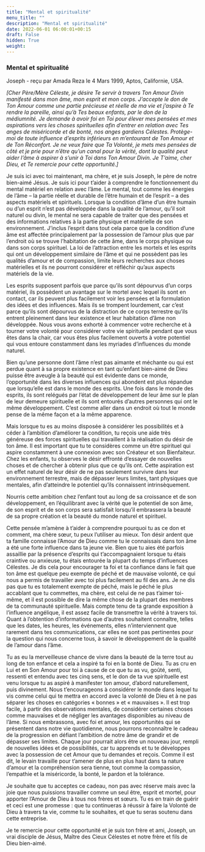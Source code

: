 ```yaml
---
title: "Mental et spiritualité"
menu_title: ""
description: "Mental et spiritualité"
date: 2022-06-01 06:00:01+00:15
draft: False
hidden: True
weight:
---
```

### Mental et spiritualité

Joseph - reçu par Amada Reza le 4 Mars 1999, Aptos, Californie, USA.

*[Cher Père/Mère Céleste, je désire Te servir à travers Ton Amour Divin manifesté dans mon âme, mon esprit et mon corps. J’accepte le don de Ton Amour comme une partie précieuse et réelle de ma vie et j’aspire à Te rendre la pareille, ainsi qu’à Tes beaux enfants, par le don de la médiumnité. Je demande à avoir foi en Toi pour élever mes pensées et mes aspirations vers les choses spirituelles afin d’entrer en relation avec Tes anges de miséricorde et de bonté, nos anges gardiens Célestes. Protège-moi de toute influence d’esprits inférieurs en m’entourant de Ton Amour et de Ton Réconfort. Je ne veux faire que Ta Volonté, je mets mes pensées de côté et je prie pour n’être qu’un canal pour la vérité, dont la qualité peut aider l’âme à aspirer à s’unir à Toi dans Ton Amour Divin. Je T’aime, cher Dieu, et Te remercie pour cette opportunité.]*

Je suis ici avec toi maintenant, ma chère, et je suis Joseph, le père de notre bien-aimé Jésus. Je suis ici pour t’aider à comprendre le fonctionnement du mental matériel en relation avec l’âme. Le mental, tout comme les énergies de l’âme – la partie réelle et durable de l’être humain et de l’esprit – a des aspects matériels et spirituels. Lorsque la condition d’âme d’un être humain ou d’un esprit n’est pas développée dans la qualité de l’amour, qu’il soit naturel ou divin, le mental ne sera capable de traiter que des pensées et des informations relatives à la partie physique et matérielle de son environnement. J’inclus l’esprit dans tout cela parce que la condition d’une âme est affectée principalement par la possession de l’amour plus que par l’endroit où se trouve l’habitation de cette âme, dans le corps physique ou dans son corps spirituel. La loi de l’attraction entre les mortels et les esprits qui ont un développement similaire de l’âme et qui ne possèdent pas les qualités d’amour et de compassion, limite leurs recherches aux choses matérielles et ils ne pourront considérer et réfléchir qu’aux aspects matériels de la vie.

Les esprits supposent parfois que parce qu’ils sont dépourvus d’un corps matériel, ils possèdent un avantage sur le mortel avec lequel ils sont en contact, car ils peuvent plus facilement voir les pensées et la formulation des idées et des influences. Mais ils se trompent lourdement, car c’est parce qu’ils sont dépourvus de la distraction de ce corps terrestre qu’ils entrent pleinement dans leur existence et leur habitation d’âme non développée. Nous vous avons exhorté à commencer votre recherche et à tourner votre volonté pour considérer votre vie spirituelle pendant que vous êtes dans la chair, car vous êtes plus facilement ouverts à votre potentiel qui vous entoure constamment dans les myriades d’influences du monde naturel.

Bien qu’une personne dont l’âme n’est pas aimante et méchante ou qui est perdue quant à sa propre existence en tant qu’enfant bien-aimé de Dieu puisse être aveugle à la beauté qui est évidente dans ce monde, l’opportunité dans les diverses influences qui abondent est plus répandue que lorsqu’elle est dans le monde des esprits. Une fois dans le monde des esprits, ils sont relégués par l’état de développement de leur âme sur le plan de leur demeure spirituelle et ils sont entourés d’autres personnes qui ont le même développement. C’est comme aller dans un endroit où tout le monde pense de la même façon et a la même apparence.

Mais lorsque tu es au moins disposée à considérer les possibilités et à céder à l’ambition d’améliorer ta condition, tu reçois une aide très généreuse des forces spirituelles qui travaillent à la réalisation du désir de ton âme. Il est important que tu te considères comme un être spirituel qui aspire constamment à une connexion avec son Créateur et son Bienfaiteur. Chez les enfants, tu observes le désir effronté d’essayer de nouvelles choses et de chercher à obtenir plus que ce qu’ils ont. Cette aspiration est un effet naturel de leur désir de ne pas seulement survivre dans leur environnement terrestre, mais de dépasser leurs limites, tant physiques que mentales, afin d’atteindre le potentiel qu’ils connaissent intrinsèquement.

Nourris cette ambition chez l’enfant tout au long de sa croissance et de son développement, en l’équilibrant avec la vérité que le potentiel de son âme, de son esprit et de son corps sera satisfait lorsqu’il embrassera la beauté de sa propre création et la beauté du monde naturel et spirituel.

Cette pensée m’amène à t’aider à comprendre pourquoi tu as ce don et comment, ma chère sœur, tu peux l’utiliser au mieux. Ton désir ardent que ta famille connaisse l’Amour de Dieu comme tu le connaissais dans ton âme a été une forte influence dans ta jeune vie. Bien que tu aies été parfois assaillie par la présence d’esprits qui t’accompagnaient lorsque tu étais craintive ou anxieuse, tu étais entourée la plupart du temps d’influences Célestes. Je dis cela pour encourager ta foi et ta confiance dans le fait que ton âme est quelque peu exempte de péché et de mauvaise volonté, ce qui nous a permis de travailler avec toi plus facilement au fil des ans. Je ne dis pas que tu es totalement exempte de péché, mais le péché le plus accablant que tu commettes, ma chère, est celui de ne pas t’aimer toi-même, et il est possible de dire la même chose de la plupart des membres de ta communauté spirituelle. Mais compte tenu de ta grande exposition à l’influence angélique, il est assez facile de transmettre la vérité à travers toi. Quant à l’obtention d’informations que d’autres souhaitent connaître, telles que les dates, les heures, les événements, elles n’interviennent que rarement dans tes communications, car elles ne sont pas pertinentes pour la question qui nous concerne tous, à savoir le développement de la qualité de l’amour dans l’âme.

Tu as eu la merveilleuse chance de vivre dans la beauté de la terre tout au long de ton enfance et cela a inspiré ta foi en la bonté de Dieu. Tu as cru en Lui et en Son Amour pour toi à cause de ce que tu as vu, goûté, senti, ressenti et entendu avec tes cinq sens, et le don de ta vue spirituelle est venu lorsque tu as aspiré à manifester ton amour, d’abord naturellement, puis divinement. Nous t’encourageons à considérer le monde dans lequel tu vis comme celui qui te mettra en accord avec la volonté de Dieu et à ne pas séparer les choses en catégories « bonnes » et « mauvaises ». Il est trop facile, à partir des observations mentales, de considérer certaines choses comme mauvaises et de négliger les avantages disponibles au niveau de l’âme. Si nous embrassons, avec foi et amour, les opportunités qui se présentent dans notre vie quotidienne, nous pourrons reconnaître le cadeau de la progression en défiant l’ambition de notre âme de grandir et de dépasser ses limites. Chaque jour pourrait alors être un nouveau jour, rempli de nouvelles idées et de possibilités, car tu apprends et tu te développes avec la possession de cet Amour que tu demandes et reçois. Comme il est dit, le levain travaille pour t’amener de plus en plus haut dans ta nature d’amour et la compréhension sera tienne, tout comme la compassion, l’empathie et la miséricorde, la bonté, le pardon et la tolérance.

Je souhaite que tu acceptes ce cadeau, non pas avec réserve mais avec la joie que nous puissions travailler comme un seul être, esprit et mortel, pour apporter l’Amour de Dieu à tous nos frères et sœurs. Tu es en train de guérir et ceci est une promesse : que tu continueras à réussir à faire la Volonté de Dieu à travers ta vie, comme tu le souhaites, et que tu seras soutenu dans cette entreprise.

Je te remercie pour cette opportunité et je suis ton frère et ami, Joseph, un vrai disciple de Jésus, Maître des Cieux Célestes et notre frère et fils de Dieu bien-aimé.
